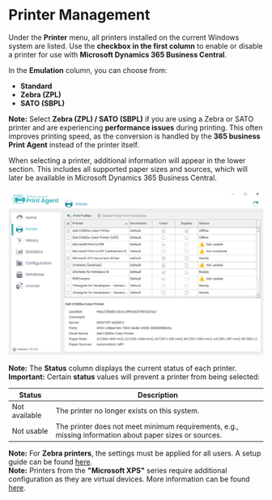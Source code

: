 # Printer Management

Under the **Printer** menu, all printers installed on the current Windows system are listed. 
Use the **checkbox in the first column** to enable or disable a printer for use with **Microsoft Dynamics 365 Business Central**.

In the **Emulation** column, you can choose from:
- **Standard**
- **Zebra (ZPL)**
- **SATO (SBPL)**

<div class="alert alert-info">
    <i class="fa-duotone fa-thin fa-lightbulb fa-lg"></i> <strong>Note:</strong>
	Select <b>Zebra (ZPL) / SATO (SBPL)</b> if you are using a Zebra or SATO printer and are experiencing <b>performance issues</b> during printing. This often improves printing speed, as the conversion is handled by the <b>365 business Print Agent</b> instead of the printer itself.
</div>

When selecting a printer, additional information will appear in the lower section. This includes all supported paper sizes and sources, which will later be available in Microsoft Dynamics 365 Business Central.

![Druckerverwaltung](/assets/images/365-business-print-agent/config-tool/Printer_en.PNG)  

<div class="alert alert-info">
    <i class="fa-duotone fa-thin fa-lightbulb fa-lg"></i> <strong>Note:</strong>
	 The <b>Status</b> column displays the current status of each printer.
</div>

<div class="alert alert-notice">
    <i class="fa-light fa-hand-point-up fa-lg"></i> <strong>Important:</strong>
	Certain <b>status</b> values will prevent a printer from being selected:
<style>

table tr:nth-child(odd) td{
  background:none;
}

table tr:nth-child(even) td{
  background:none;
}
</style>
<table>
  <thead>
    <tr>
      <th>Status</th>
      <th>Description</th>
    </tr>
  </thead>
  <tbody>
    <tr>
      <td>Not available</td>
      <td>The printer no longer exists on this system.</td>
    </tr>
    <tr>
      <td colspan="2" style="height:0;padding:0"></td>
    </tr>
    <tr>
      <td>Not usable</td>
      <td>The printer does not meet minimum requirements, e.g., missing information about paper sizes or sources.</td>
    </tr>
  </tbody>
</table>
</div>

<div class="alert alert-info">
    <i class="fa-duotone fa-thin fa-lightbulb fa-lg"></i> <strong>Note:</strong>
	For <b>Zebra printers</b>, the settings must be applied for all users. A setup guide can be found <a href="support/setup-zebra-default-settings.md">here</a>.
</div>

<div class="alert alert-info">
    <i class="fa-duotone fa-thin fa-lightbulb fa-lg"></i> <strong>Note:</strong>
	Printers from the <b>"Microsoft XPS"</b> series require additional configuration as they are virtual devices. More information can be found <a href="support/setup-xps-printer.md">here</a>.
</div>